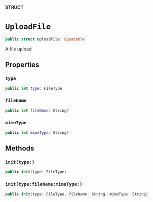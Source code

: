 **STRUCT**

# `UploadFile`

```swift
public struct UploadFile: Equatable
```

A file upload

## Properties
### `type`

```swift
public let type: FileType
```

### `fileName`

```swift
public let fileName: String?
```

### `mimeType`

```swift
public let mimeType: String?
```

## Methods
### `init(type:)`

```swift
public init(type: FileType)
```

### `init(type:fileName:mimeType:)`

```swift
public init(type: FileType, fileName: String, mimeType: String)
```
